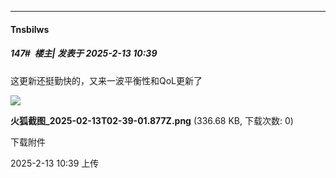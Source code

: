 ﻿
*****

####  Tnsbilws  
##### 147#         楼主| 发表于 2025-2-13 10:39

这更新还挺勤快的，又来一波平衡性和QoL更新了

<img src="https://img.saraba1st.com/forum/202502/13/103910y292qd9aqz9rvnqk.png" referrerpolicy="no-referrer">

<strong>火狐截图_2025-02-13T02-39-01.877Z.png</strong> (336.68 KB, 下载次数: 0)

下载附件

2025-2-13 10:39 上传

